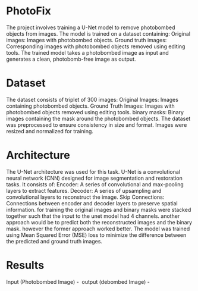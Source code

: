 # PhotoFix
The project involves training a U-Net model to remove photobombed objects from images. The model is trained on a dataset containing:
Original images: Images with photobombed objects.
Ground truth images: Corresponding images with photobombed objects removed using editing tools.
The trained model takes a photobombed image as input and generates a clean, photobomb-free image as output.
# Dataset
The dataset consists of triplet of 300 images:
Original Images: Images containing photobombed objects.
Ground Truth Images: Images with photobombed objects removed using editing tools.
binary masks: Binary images containing the mask around the photobombed objects.
The dataset was preprocessed to ensure consistency in size and format. Images were resized and normalized for training.
# Architecture
The U-Net architecture was used for this task. U-Net is a convolutional neural network (CNN) designed for image segmentation and restoration tasks. It consists of:
Encoder: A series of convolutional and max-pooling layers to extract features.
Decoder: A series of upsampling and convolutional layers to reconstruct the image.
Skip Connections: Connections between encoder and decoder layers to preserve spatial information.
for training the original images and binary masks were stacked together such that the input to the unet model had 4 channels. another approach would be to predict both the reconstructed images and the binary mask. however the former approach worked better. The model was trained using Mean Squared Error (MSE) loss to minimize the difference between the predicted and ground truth images.
# Results
Input (Photobombed Image) - 
<img src = "">
output (debombed Image) -
<img src = "">
